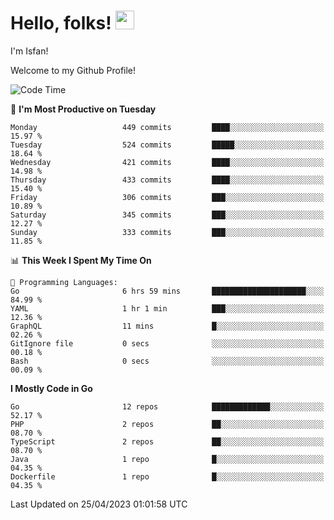 # Hello, folks! <img src="https://raw.githubusercontent.com/MartinHeinz/MartinHeinz/master/wave.gif" width="30px" height="30px" />

I'm Isfan!

Welcome to my Github Profile!

<!--START_SECTION:waka-->
![Code Time](http://img.shields.io/badge/Code%20Time-2%2C555%20hrs%2038%20mins-blue)

📅 **I'm Most Productive on Tuesday** 

```text
Monday                   449 commits         ████░░░░░░░░░░░░░░░░░░░░░   15.97 % 
Tuesday                  524 commits         █████░░░░░░░░░░░░░░░░░░░░   18.64 % 
Wednesday                421 commits         ████░░░░░░░░░░░░░░░░░░░░░   14.98 % 
Thursday                 433 commits         ████░░░░░░░░░░░░░░░░░░░░░   15.40 % 
Friday                   306 commits         ███░░░░░░░░░░░░░░░░░░░░░░   10.89 % 
Saturday                 345 commits         ███░░░░░░░░░░░░░░░░░░░░░░   12.27 % 
Sunday                   333 commits         ███░░░░░░░░░░░░░░░░░░░░░░   11.85 % 
```


📊 **This Week I Spent My Time On** 

```text
💬 Programming Languages: 
Go                       6 hrs 59 mins       █████████████████████░░░░   84.99 % 
YAML                     1 hr 1 min          ███░░░░░░░░░░░░░░░░░░░░░░   12.36 % 
GraphQL                  11 mins             █░░░░░░░░░░░░░░░░░░░░░░░░   02.26 % 
GitIgnore file           0 secs              ░░░░░░░░░░░░░░░░░░░░░░░░░   00.18 % 
Bash                     0 secs              ░░░░░░░░░░░░░░░░░░░░░░░░░   00.09 % 
```

**I Mostly Code in Go** 

```text
Go                       12 repos            █████████████░░░░░░░░░░░░   52.17 % 
PHP                      2 repos             ██░░░░░░░░░░░░░░░░░░░░░░░   08.70 % 
TypeScript               2 repos             ██░░░░░░░░░░░░░░░░░░░░░░░   08.70 % 
Java                     1 repo              █░░░░░░░░░░░░░░░░░░░░░░░░   04.35 % 
Dockerfile               1 repo              █░░░░░░░░░░░░░░░░░░░░░░░░   04.35 % 
```




 Last Updated on 25/04/2023 01:01:58 UTC
<!--END_SECTION:waka-->

<!--
**isfanazha/isfanazha** is a ✨ _special_ ✨ repository because its `README.md` (this file) appears on your GitHub profile.

Here are some ideas to get you started:

- 🔭 I’m currently working on ...
- 🌱 I’m currently learning ...
- 👯 I’m looking to collaborate on ...
- 🤔 I’m looking for help with ...
- 💬 Ask me about ...
- 📫 How to reach me: ...
- 😄 Pronouns: ...
- ⚡ Fun fact: ...
-->

